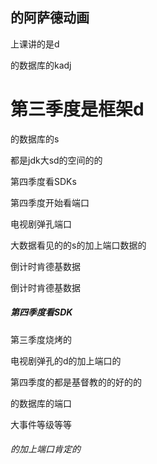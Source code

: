 ## 的阿萨德动画

上课讲的是d

的数据库的kadj

# 第三季度是框架d

的数据库的s

都是jdk大sd的空间的的

第四季度看SDKs

第四季度开始看端口

电视剧弹孔端口

大数据看见的的s的加上端口数据的

倒计时肯德基数据

倒计时肯德基数据

##### 第四季度看SDK

第三季度烧烤的


电视剧弹孔的d的加上端口的 


第四季度的都是基督教的的好的的

的数据库的端口 

大事件等级等等

###### 的加上端口肯定的
